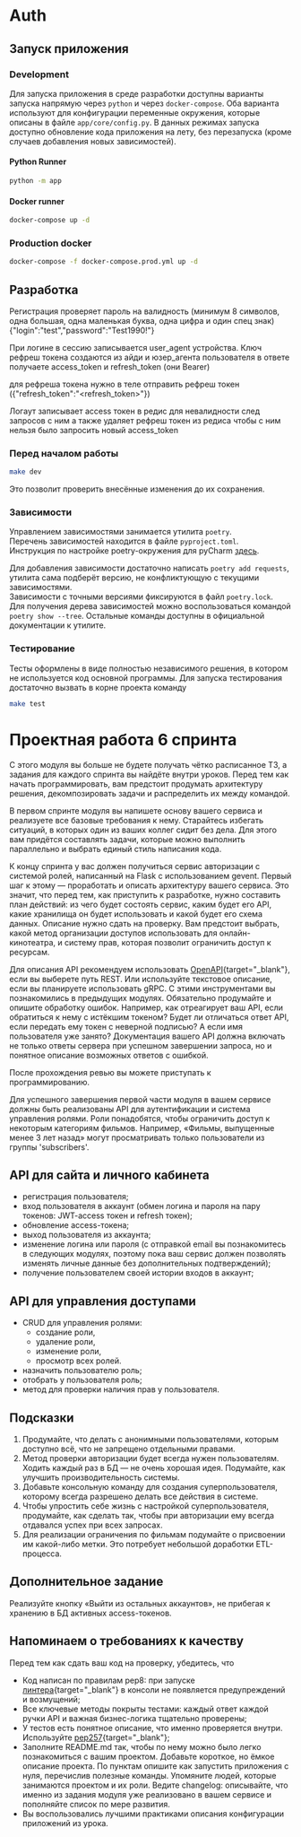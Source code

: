 # Auth

## Запуск приложения

### Development

Для запуска приложения в среде разработки доступны варианты запуска напрямую через `python` и
через `docker-compose`. Оба варианта используют для конфигурации переменные окружения, которые
описаны в файле `app/core/config.py`. В данных режимах запуска доступно обновление кода приложения
на лету, без перезапуска (кроме случаев добавления новых зависимостей).

#### Python Runner

```bash
python -m app
```

#### Docker runner

```bash
docker-compose up -d
```

### Production docker

```bash
docker-compose -f docker-compose.prod.yml up -d
```

## Разработка

Регистрация проверяет пароль на валидность (минимум 8 символов, одна большая, одна маленькая буква,
одна цифра и один спец знак) {"login":"test","password":"Test1990!"}

При логине в сессию записывается user_agent устройства. Ключ рефреш токена создаются из айди и
юзер_агента пользователя в ответе получаете access_token и refresh_token (они Bearer)

для рефреша токена нужно в теле отправить рефреш токен ({"refresh_token":"<refresh_token>"})

Логаут записывает access токен в редис для невалидности след запросов с ним а также удаляет рефреш
токен из редиса чтобы с ним нельзя было запросить новый access_token

### Перед началом работы

```bash
make dev
```

Это позволит проверить внесённые изменения до их сохранения.

### Зависимости

Управлением зависимостями занимается утилита `poetry`. \
Перечень зависимостей находится в файле `pyproject.toml`. \
Инструкция по настройке poetry-окружения для
pyCharm [здесь](https://www.jetbrains.com/help/pycharm/poetry.html).

Для добавления зависимости достаточно написать `poetry add requests`, утилита сама подберёт версию,
не конфликтующую с текущими зависимостями. \
Зависимости с точными версиями фиксируются в файл `poetry.lock`. \
Для получения дерева зависимостей можно воспользоваться командой `poetry show --tree`. Остальные
команды доступны в официальной документации к утилите.

### Тестирование

Тесты оформлены в виде полностью независимого решения, в котором не используется код основной
программы. Для запуска тестирования достаточно вызвать в корне проекта команду
```bash
make test
```

# Проектная работа 6 спринта

С этого модуля вы больше не будете получать чётко расписанное ТЗ, а задания для каждого спринта вы
найдёте внутри уроков. Перед тем как начать программировать, вам предстоит продумать архитектуру
решения, декомпозировать задачи и распределить их между командой.

В первом спринте модуля вы напишете основу вашего сервиса и реализуете все базовые требования к
нему. Старайтесь избегать ситуаций, в которых один из ваших коллег сидит без дела. Для этого вам
придётся составлять задачи, которые можно выполнить параллельно и выбрать единый стиль написания
кода.

К концу спринта у вас должен получиться сервис авторизации с системой ролей, написанный на Flask с
использованием gevent. Первый шаг к этому — проработать и описать архитектуру вашего сервиса. Это
значит, что перед тем, как приступить к разработке, нужно составить план действий: из чего будет
состоять сервис, каким будет его API, какие хранилища он будет использовать и какой будет его схема
данных. Описание нужно сдать на проверку. Вам предстоит выбрать, какой метод организации доступов
использовать для онлайн-кинотеатра, и систему прав, которая позволит ограничить доступ к ресурсам.

Для описания API рекомендуем использовать [OpenAPI](https://editor.swagger.io){target="_blank"},
если вы выберете путь REST. Или используйте текстовое описание, если вы планируете использовать
gRPC. С этими инструментами вы познакомились в предыдущих модулях. Обязательно продумайте и опишите
обработку ошибок. Например, как отреагирует ваш API, если обратиться к нему с истёкшим токеном?
Будет ли отличаться ответ API, если передать ему токен с неверной подписью? А если имя пользователя
уже занято? Документация вашего API должна включать не только ответы сервера при успешном
завершении запроса, но и понятное описание возможных ответов с ошибкой.

После прохождения ревью вы можете приступать к программированию.

Для успешного завершения первой части модуля в вашем сервисе должны быть реализованы API для
аутентификации и система управления ролями. Роли понадобятся, чтобы ограничить доступ к некоторым
категориям фильмов. Например, «Фильмы, выпущенные менее 3 лет назад» могут просматривать только
пользователи из группы 'subscribers'.

## API для сайта и личного кабинета

- регистрация пользователя;
- вход пользователя в аккаунт (обмен логина и пароля на пару токенов: JWT-access токен и refresh
  токен);
- обновление access-токена;
- выход пользователя из аккаунта;
- изменение логина или пароля (с отправкой email вы познакомитесь в следующих модулях, поэтому пока
  ваш сервис должен позволять изменять личные данные без дополнительных подтверждений);
- получение пользователем своей истории входов в аккаунт;

## API для управления доступами

- CRUD для управления ролями:
    - создание роли,
    - удаление роли,
    - изменение роли,
    - просмотр всех ролей.
- назначить пользователю роль;
- отобрать у пользователя роль;
- метод для проверки наличия прав у пользователя.

## Подсказки

1. Продумайте, что делать с анонимными пользователями, которым доступно всё, что не запрещено
   отдельными правами.
2. Метод проверки авторизации будет всегда нужен пользователям. Ходить каждый раз в БД — не очень
   хорошая идея. Подумайте, как улучшить производительность системы.
3. Добавьте консольную команду для создания суперпользователя, которому всегда разрешено делать все
   действия в системе.
4. Чтобы упростить себе жизнь с настройкой суперпользователя, продумайте, как сделать так, чтобы
   при авторизации ему всегда отдавался успех при всех запросах.
5. Для реализации ограничения по фильмам подумайте о присвоении им какой-либо метки. Это потребует
   небольшой доработки ETL-процесса.

## Дополнительное задание

Реализуйте кнопку «Выйти из остальных аккаунтов», не прибегая к хранению в БД активных
access-токенов.

## Напоминаем о требованиях к качеству

Перед тем как сдать ваш код на проверку, убедитесь, что

- Код написан по правилам pep8: при
  запуске [линтера](https://semakin.dev/2020/05/python_linters/){target="_blank"} в консоли не
  появляется предупреждений и возмущений;
- Все ключевые методы покрыты тестами: каждый ответ каждой ручки API и важная бизнес-логика
  тщательно проверены;
- У тестов есть понятное описание, что именно проверяется внутри.
  Используйте [pep257](https://www.python.org/dev/peps/pep-0257/){target="_blank"};
- Заполните README.md так, чтобы по нему можно было легко познакомиться с вашим проектом. Добавьте
  короткое, но ёмкое описание проекта. По пунктам опишите как запустить приложения с нуля,
  перечислив полезные команды. Упомяните людей, которые занимаются проектом и их роли. Ведите
  changelog: описывайте, что именно из задания модуля уже реализовано в вашем сервисе и пополняйте
  список по мере развития.
- Вы воспользовались лучшими практиками описания конфигурации приложений из урока.
